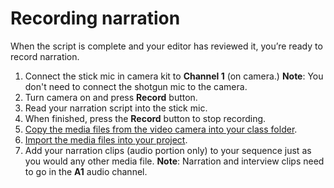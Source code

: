# Recording narration

When the script is complete and your editor has reviewed it, you’re ready to record narration.

1. Connect the stick mic in camera kit to **Channel 1** \(on camera.\) **Note**: You don't need to connect the shotgun mic to the camera.
2. Turn camera on and press **Record** button. 
3. Read your narration script into the stick mic. 
4. When finished, press the **Record** button to stop recording. 
5. [Copy the media files from the video camera into your class folder](/adding-media-from-a-video-camera.md).
6. [Import the media files into your project](/importing-media-files.md).
7. Add your narration clips \(audio portion only\) to your sequence just as you would any other media file. **Note**: Narration and interview clips need to go in the **A1** audio channel. 



